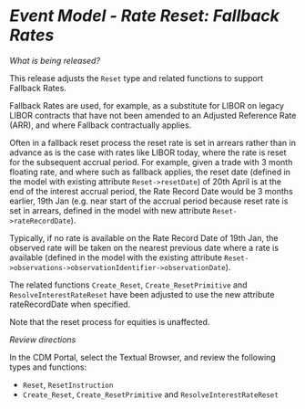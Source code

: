 # *Event Model - Rate Reset: Fallback Rates*

_What is being released?_

This release adjusts the `Reset` type and related functions to support Fallback Rates.  

Fallback Rates are used, for example, as a substitute for LIBOR on legacy LIBOR contracts that have not been amended to an Adjusted Reference Rate (ARR), and where Fallback contractually applies.  

Often in a fallback reset process the reset rate is set in arrears rather than in advance as is the case with rates like LIBOR today, where the rate is reset for the subsequent accrual period.  For example, given a trade with 3 month floating rate, and where such as fallback applies, the reset date (defined in the model with existing attribute `Reset->resetDate`) of 20th April is at the end of the interest accrual period, the Rate Record Date would be 3 months earlier, 19th Jan (e.g. near start of the accrual period because reset rate is set in arrears, defined in the model with new attribute `Reset->rateRecordDate`).

Typically, if no rate is available on the Rate Record Date of 19th Jan, the observed rate will be taken on the nearest previous date where a rate is available (defined in the model with the existing attribute `Reset->observations->observationIdentifier->observationDate`).

The related functions `Create_Reset`, `Create_ResetPrimitive` and `ResolveInterestRateReset` have been adjusted to use the new attribute rateRecordDate when specified.

Note that the reset process for equities is unaffected.

_Review directions_

In the CDM Portal, select the Textual Browser, and review the following types and functions:

- `Reset`, `ResetInstruction`
- `Create_Reset`, `Create_ResetPrimitive` and `ResolveInterestRateReset`



